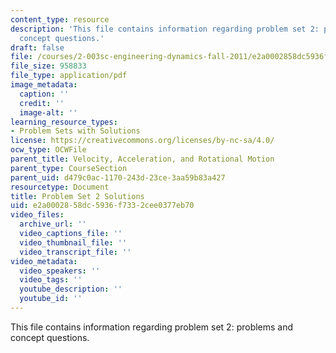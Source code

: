 ```yaml
---
content_type: resource
description: 'This file contains information regarding problem set 2: problems and
  concept questions.'
draft: false
file: /courses/2-003sc-engineering-dynamics-fall-2011/e2a0002858dc5936f7332cee0377eb70_MIT2_003SCF11_pset2_sol.pdf
file_size: 958833
file_type: application/pdf
image_metadata:
  caption: ''
  credit: ''
  image-alt: ''
learning_resource_types:
- Problem Sets with Solutions
license: https://creativecommons.org/licenses/by-nc-sa/4.0/
ocw_type: OCWFile
parent_title: Velocity, Acceleration, and Rotational Motion
parent_type: CourseSection
parent_uid: d479c0ac-1170-243d-23ce-3aa59b83a427
resourcetype: Document
title: Problem Set 2 Solutions
uid: e2a00028-58dc-5936-f733-2cee0377eb70
video_files:
  archive_url: ''
  video_captions_file: ''
  video_thumbnail_file: ''
  video_transcript_file: ''
video_metadata:
  video_speakers: ''
  video_tags: ''
  youtube_description: ''
  youtube_id: ''
---
```

This file contains information regarding problem set 2: problems and concept questions.